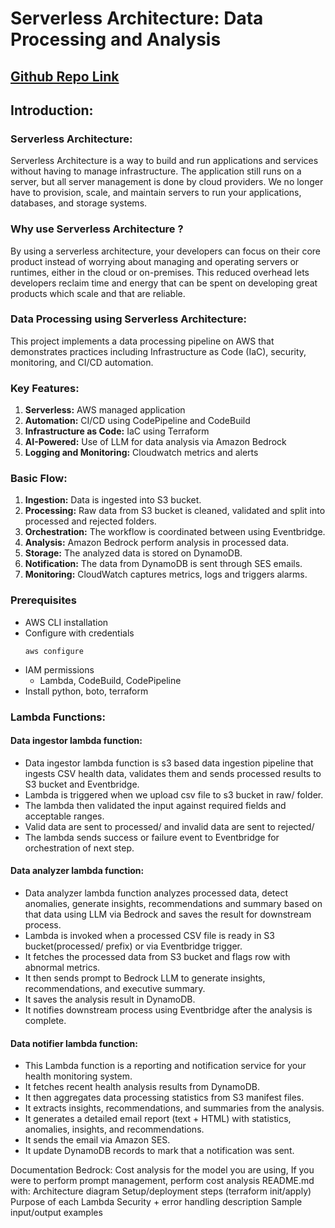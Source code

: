 # Serverless Architecture: Data Processing and Analysis

## [Github Repo Link](https://github.com/shrijanabudhathoki/Serverless-Architecture) 

## Introduction:

### Serverless Architecture:
Serverless Architecture is a way to build and run applications and services without having to manage infrastructure. The application still runs on a server, but all server management is done by cloud providers. We no longer have to provision, scale, and maintain servers to run your applications, databases, and storage systems.


### Why use Serverless Architecture ?
By using a serverless architecture, your developers can focus on their core product instead of worrying about managing and operating servers or runtimes, either in the cloud or on-premises. This reduced overhead lets developers reclaim time and energy that can be spent on developing great products which scale and that are reliable.


### Data Processing using Serverless Architecture:
This project implements a data processing pipeline on AWS that demonstrates practices including Infrastructure as Code (IaC), security, monitoring, and CI/CD automation.

### Key Features:
1. **Serverless:** AWS managed application
2. **Automation:** CI/CD using CodePipeline and CodeBuild
3. **Infrastructure as Code:** IaC using Terraform
4. **AI-Powered:** Use of LLM for data analysis via Amazon Bedrock
5. **Logging and Monitoring:** Cloudwatch metrics and alerts

### Basic Flow:
1. **Ingestion:** Data is ingested into S3 bucket.
2. **Processing:** Raw data from S3 bucket is cleaned, validated and split into processed and rejected folders.
3. **Orchestration:** The workflow is coordinated between using Eventbridge.
4. **Analysis:** Amazon Bedrock perform analysis in processed data.
5. **Storage:** The analyzed data is stored on DynamoDB.
6. **Notification:** The data from DynamoDB is sent through SES emails.
7. **Monitoring:** CloudWatch captures metrics, logs and triggers alarms.

### Prerequisites
- AWS CLI installation
- Configure with credentials
    ```
    aws configure
    ```
- IAM permissions
    - Lambda, CodeBuild, CodePipeline
- Install python, boto, terraform

### Lambda Functions:
#### Data ingestor lambda function:
- Data ingestor lambda function is s3 based data ingestion pipeline that ingests CSV health data, validates them and sends processed results to S3 bucket and Eventbridge.
- Lambda is triggered when we upload csv file to s3 bucket in raw/ folder.
- The lambda then validated the input against required fields and acceptable ranges.
- Valid data are sent to processed/ and invalid data are sent to rejected/
- The lambda sends success or failure event to Eventbridge for orchestration of next step.

#### Data analyzer lambda function:
- Data analyzer lambda function analyzes processed data, detect anomalies, generate insights, recommendations and summary based on that data using LLM via Bedrock and saves the result for downstream process.
- Lambda is invoked when a processed CSV file is ready in S3 bucket(processed/ prefix) or via Eventbridge trigger.
- It fetches the processed data from S3 bucket and flags row with abnormal metrics.
- It then sends prompt to Bedrock LLM to generate insights, recommendations, and executive summary.
- It saves the analysis result in DynamoDB.
- It notifies downstream process using Eventbridge after the analysis is complete.

#### Data notifier lambda function:
- This Lambda function is a reporting and notification service for your health monitoring system.
- It fetches recent health analysis results from DynamoDB.
- It then aggregates data processing statistics from S3 manifest files.
- It extracts insights, recommendations, and summaries from the analysis.
- It generates a detailed email report (text + HTML) with statistics, anomalies, insights, and recommendations.
- It sends the email via Amazon SES.
- It update DynamoDB records to mark that a notification was sent.

Documentation
Bedrock: Cost analysis for the model you are using, 
	     If you were to perform prompt management, perform cost analysis
README.md with:
Architecture diagram
Setup/deployment steps (terraform init/apply)
Purpose of each Lambda
Security + error handling description
Sample input/output examples
